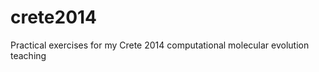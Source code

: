 crete2014
=========

Practical exercises for my Crete 2014 computational molecular evolution teaching
